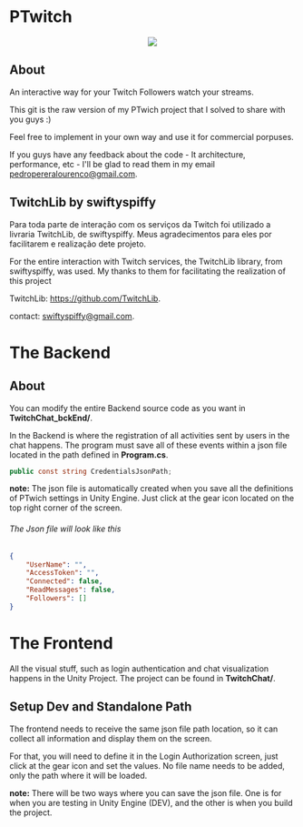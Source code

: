 # PTwitch

<p align="center"> 
<img src="https://media.giphy.com/media/SWv4iUzXhV1nC9edp7/giphy.gif" style="max-height: 300px;">
</p>

## About

An interactive way for your Twitch Followers watch your streams.

This git is the raw version of my PTwich project that I solved to share with you guys :)

Feel free to implement in your own way and use it for commercial porpuses.

If you guys have any feedback about the code - It architecture, performance, etc - I'll be glad to read them in my email pedropereralourenco@gmail.com.

## TwitchLib by swiftyspiffy

Para toda parte de interação com os serviços da Twitch foi utilizado a livraria TwitchLib, de swiftyspiffy. Meus agradecimentos para eles por facilitarem e realização dete projeto.

For the entire interaction with Twitch services, the TwitchLib library, from swiftyspiffy, was used. My thanks to them for facilitating the realization of this project

TwitchLib:  https://github.com/TwitchLib.

contact: swiftyspiffy@gmail.com.

# The Backend 

## About

You can modify the entire Backend source code as you want in **TwitchChat_bckEnd/**. 

In the Backend is where the registration of all activities sent by users in the chat happens. The program must save all of these events within a json file located in the path defined in **Program.cs**.

````csharp
public const string CredentialsJsonPath;
````

**note:** The json file is automatically created when you save all the definitions of PTwich settings in Unity Engine. Just click at the gear icon located on the top right corner of the screen.

###### The Json file will look like this
```json
{
    "UserName": "",
    "AccessToken": "",
    "Connected": false,
    "ReadMessages": false,
    "Followers": []
}
````

# The Frontend 

All the visual stuff, such as login authentication and chat visualization happens in the Unity Project. The project can be found in  **TwitchChat/**.

## Setup Dev and Standalone Path 

The frontend needs to receive the same json file path location, so it can collect all information and display them on the screen.

For that, you will need to define it in the Login Authorization screen, just click at the gear icon and set the values. No file name needs to be added, only the path where it will be loaded. 

**note:** There will be two ways where you can save the json file. One is for when you are testing in Unity Engine (DEV), and the other is when you build the project.
